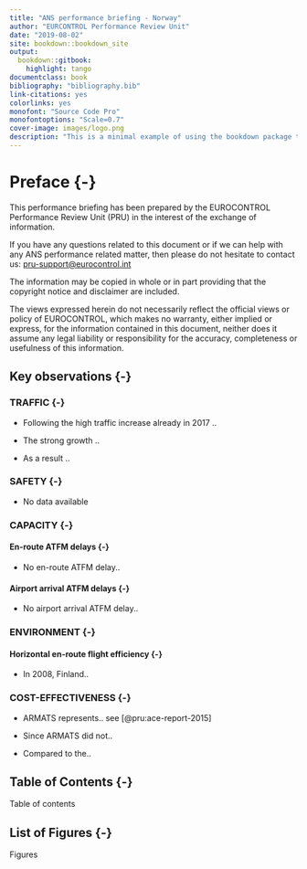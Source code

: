 ```yaml
--- 
title: "ANS performance briefing - Norway"
author: "EURCONTROL Performance Review Unit"
date: "2019-08-02"
site: bookdown::bookdown_site
output:
  bookdown::gitbook:
    highlight: tango
documentclass: book
bibliography: "bibliography.bib"
link-citations: yes
colorlinks: yes
monofont: "Source Code Pro"
monofontoptions: "Scale=0.7"
cover-image: images/logo.png
description: "This is a minimal example of using the bookdown package to write a book."
---
```






# Preface {-}



This performance briefing has been prepared by the EUROCONTROL Performance Review Unit (PRU) in the interest of the exchange of information.

If you have any questions related to this document or if we can help with any ANS performance related matter, then please do not hesitate to contact us: <pru-support@eurocontrol.int>

The information may be copied in whole or in part providing that the copyright notice and disclaimer are included.

The views expressed herein do not necessarily reflect the official views or policy of EUROCONTROL, which makes no warranty, either implied or express, for the information contained in this document, neither does it assume any legal liability or responsibility for the accuracy, completeness or usefulness of this information.

## Key observations {-}

### TRAFFIC {-}

- Following the high traffic increase already in 2017 ..

- The strong growth ..

- As a result ..

### SAFETY {-}

- No data available

### CAPACITY {-}

#### En-route ATFM delays {-}

- No en-route ATFM delay..

#### Airport arrival ATFM delays {-}

- No airport arrival ATFM delay..

### ENVIRONMENT {-}

#### Horizontal en-route flight efficiency {-}

- In 2008, Finland..

### COST-EFFECTIVENESS {-}

- ARMATS represents.. see [@pru:ace-report-2015]

- Since ARMATS did not..

- Compared to the..

## Table of Contents {-}

Table of contents 

## List of Figures {-}

Figures 

